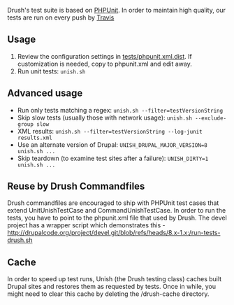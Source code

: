 Drush's test suite is based on [PHPUnit](http://www.phpunit.de). In order to maintain
high quality, our tests are run on every push by [Travis](https://travis-ci.org/drush-ops/drush)

Usage
--------
1. Review the configuration settings in [tests/phpunit.xml.dist](phpunit.xml.dist). If customization is needed, copy to phpunit.xml and edit away.
1. Run unit tests: `unish.sh`

Advanced usage
---------
- Run only tests matching a regex: `unish.sh --filter=testVersionString`
- Skip slow tests (usually those with network usage): `unish.sh --exclude-group slow`
- XML results: `unish.sh --filter=testVersionString --log-junit results.xml`
- Use an alternate version of Drupal: `UNISH_DRUPAL_MAJOR_VERSION=8 unish.sh ...`
- Skip teardown (to examine test sites after a failure): `UNISH_DIRTY=1 unish.sh ...`

Reuse by Drush Commandfiles
-----------
Drush commandfiles are encouraged to ship with PHPUnit test cases that
extend UnitUnishTestCase and CommandUnishTestCase. In order to run
the tests, you have to point to the phpunit.xml file that used by Drush.
The devel project has a wrapper script which demonstrates this -
http://drupalcode.org/project/devel.git/blob/refs/heads/8.x-1.x:/run-tests-drush.sh

Cache
-----------
In order to speed up test runs, Unish (the Drush testing class) caches built Drupal sites
and restores them as requested by tests. Once in while, you might need to clear this cache
by deleting the <tmp>/drush-cache directory.
